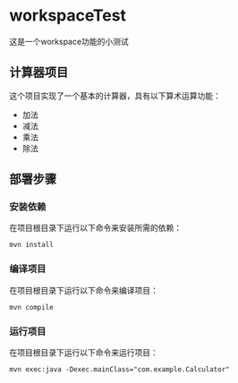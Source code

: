 # workspaceTest
这是一个workspace功能的小测试

## 计算器项目
这个项目实现了一个基本的计算器，具有以下算术运算功能：
- 加法
- 减法
- 乘法
- 除法

## 部署步骤

### 安装依赖
在项目根目录下运行以下命令来安装所需的依赖：
```
mvn install
```

### 编译项目
在项目根目录下运行以下命令来编译项目：
```
mvn compile
```

### 运行项目
在项目根目录下运行以下命令来运行项目：
```
mvn exec:java -Dexec.mainClass="com.example.Calculator"
```
